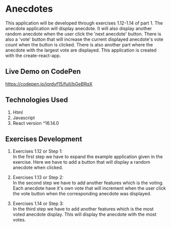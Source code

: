 # Anecdotes
This application will be developed through exercises 1.12-1.14 of part 1. The anecdote application will display anecdote. It will also display another random anecdote when the user click the 'next anecdote' button. There is also a 'vote' button that will increase the current displayed anecdote's vote count when the button is clicked. There is also another part where the anecdote with the largest vote are displayed. This application is created with the create-react-app.

## Live Demo on CodePen
https://codepen.io/jordyf15/full/bGeBRqX

## Technologies Used
1. Html
2. Javascript
3. React version ^16.14.0

## Exercises Development
1. Exercises 1.12 or Step 1:  
In the first step we have to expand the example application given in the exercise. Here we have to add a button that will display a random anecdote when clicked.

2. Exercises 1.13 or Step 2:  
In the second step we have to add another features which is the voting. Each anecdote have it's own vote that will increment when the user click the vote button when the corresponding anecdote was displayed.

3. Exercises 1.14 or Step 3:  
In the third step we have to add another features which is the most voted anecdote display. This will display the anecdote with the most votes.